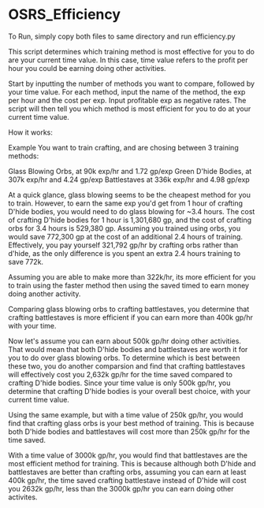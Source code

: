 # OSRS_Efficiency

To Run, simply copy both files to same directory and run efficiency.py

This script determines which training method is most effective for you to do are your current time value. In this case, time value refers to the profit per hour you could be earning doing other activities.

Start by inputting the number of methods you want to compare, followed by your time value.
For each method, input the name of the method, the exp per hour and the cost per exp. Input profitable exp as negative rates.
The script will then tell you which method is most efficient for you to do at your current time value.

How it works:

Example
You want to train crafting, and are chosing between 3 training methods:

Glass Blowing Orbs, at 90k exp/hr and 1.72 gp/exp
Green D'hide Bodies, at 307k exp/hr and 4.24 gp/exp
Battlestaves at 336k exp/hr and 4.98 gp/exp

At a quick glance, glass blowing seems to be the cheapest method for you to train. However, to earn the same exp you'd get from 1 hour of crafting D'hide bodies, you would need to do glass blowing for ~3.4 hours. The cost of crafting D'hide bodies for 1 hour is 1,301,680 gp, and the cost of crafting orbs for 3.4 hours is 529,380 gp. Assuming you trained using orbs, you would save 772,300 gp at the cost of an additional 2.4 hours of training. Effectively, you pay yourself 321,792 gp/hr by crafting orbs rather than d'hide, as the only difference is you spent an extra 2.4 hours training to save 772k.

Assuming you are able to make more than 322k/hr, its more efficient for you to train using the faster method then using the saved timed to earn money doing another activity.

Comparing glass blowing orbs to crafting battlestaves, you determine that crafting battlestaves is more efficient if you can earn more than 400k gp/hr with your time. 

Now let's assume you can earn about 500k gp/hr doing other activities. That would mean that both D'hide bodies and battlestaves are worth it for you to do over glass blowing orbs. To determine which is best between these two, you do another comparsion and find that crafting battlestaves will effectively cost you 2,632k gp/hr for the time saved compared to crafting D'hide bodies.
Since your time value is only 500k gp/hr, you determine that crafting D'hide bodies is your overall best choice, with your current time value.

Using the same example, but with a time value of 250k gp/hr, you would find that crafting glass orbs is your best method of training. This is because both D'hide bodies and battlestaves will cost more than 250k gp/hr for the time saved.

With a time value of 3000k gp/hr, you would find that battlestaves are the most efficient method for training. This is because although both D'hide and battlestaves are better than crafting orbs, assuming you can earn at least 400k gp/hr, the time saved crafting battlestave instead of D'hide will cost you 2632k gp/hr, less than the 3000k gp/hr you can earn doing other activites.
